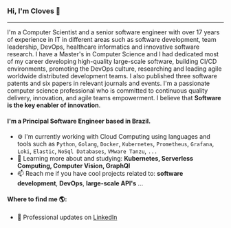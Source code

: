 ### Hi, I'm Cloves 👋
---

I'm a Computer Scientist and a senior software engineer with over 17 years of experience in IT in different areas such as software development, team leadership, DevOps, healthcare informatics and innovative software research. I have a Master's in Computer Science and I had dedicated most of my career developing high-quality large-scale software, building CI/CD environments, promoting the DevOps culture, researching and leading agile worldwide distributed development teams. I also published three software patents and six papers in relevant journals and events. I'm a passionate computer science professional who is committed to continuous quality delivery, innovation, and agile teams empowerment. I believe that **Software is the key enabler of innovation**.

#### I'm a Principal Software Engineer based in Brazil.

- ⚙️ I'm currently working with Cloud Computing using languages and tools such as `Python`, `Golang`, `Docker`, `Kubernetes`, `Prometheus`, `Grafana`, `Loki`, `Elastic`, `NoSql Databases`, `VMware Tanzu`, `...`
- 🌱 Learning more about and studying: **Kubernetes, Serverless Computing, Computer Vision, GraphQl**
- 📫 Reach me if you have cool projects related to: **software development**, **DevOps**, **large-scale API's** ...

#### Where to find me 🌎:
- 💼 Professional updates on <a href="https://www.linkedin.com/in/cloves/">LinkedIn</a>
